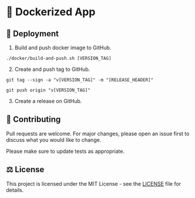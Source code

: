 # 🐳 Dockerized App

## 🚀 Deployment

1. Build and push docker image to GitHub.

```
./docker/build-and-push.sh [VERSION_TAG]
```

2. Create and push tag to GitHub.

```
git tag --sign -a "v[VERSION_TAG]" -m "[RELEASE_HEADER]"

git push origin "v[VERSION_TAG]"
```

3. Create a release on GitHub.

## 🤝 Contributing

Pull requests are welcome. For major changes, please open an issue first to discuss what you would like to change.

Please make sure to update tests as appropriate.

## ⚖️ License

This project is licensed under the MIT License - see the [LICENSE](LICENSE) file for details.
